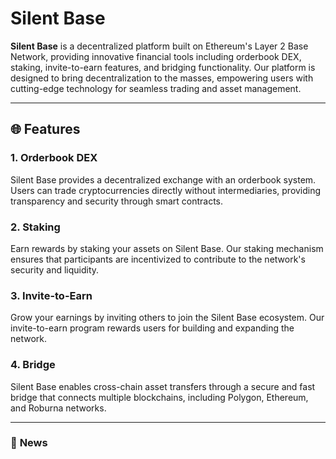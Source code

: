 # Silent Base

**Silent Base** is a decentralized platform built on Ethereum's Layer 2 Base Network, providing innovative financial tools including orderbook DEX, staking, invite-to-earn features, and bridging functionality. Our platform is designed to bring decentralization to the masses, empowering users with cutting-edge technology for seamless trading and asset management.

---

## 🌐 **Features**

### 1. **Orderbook DEX**
Silent Base provides a decentralized exchange with an orderbook system. Users can trade cryptocurrencies directly without intermediaries, providing transparency and security through smart contracts.

### 2. **Staking**
Earn rewards by staking your assets on Silent Base. Our staking mechanism ensures that participants are incentivized to contribute to the network's security and liquidity.

### 3. **Invite-to-Earn**
Grow your earnings by inviting others to join the Silent Base ecosystem. Our invite-to-earn program rewards users for building and expanding the network.

### 4. **Bridge**
Silent Base enables cross-chain asset transfers through a secure and fast bridge that connects multiple blockchains, including Polygon, Ethereum, and Roburna networks.

---

### 📰 **News**
<!-- feed start -->
<!-- feed end -->
